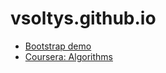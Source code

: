 # vsoltys.github.io
* [Bootstrap demo](https://vsoltys.github.io/topicmonkey/)
* [Coursera: Algorithms](https://vsoltys.github.io/algorithms-percolation/)
